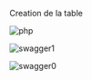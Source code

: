 Creation de la table


![php](https://user-images.githubusercontent.com/125742984/219979596-2ae80880-3f94-476f-95ce-3741dde5e8ca.PNG)


![swagger1](https://user-images.githubusercontent.com/125742984/219979713-c4b4a679-5fe0-477a-a1a5-5047d95d13c7.PNG)




![swagger0](https://user-images.githubusercontent.com/125742984/219979728-7bbfb0e7-4dcf-4a80-8cdb-7738d67adcb3.PNG)
